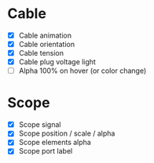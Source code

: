 
# Cable

- [x] Cable animation
- [x] Cable orientation
- [x] Cable tension
- [x] Cable plug voltage light
- [ ] Alpha 100% on hover (or color change)

# Scope

- [x] Scope signal
- [x] Scope position / scale / alpha
- [x] Scope elements alpha
- [x] Scope port label
